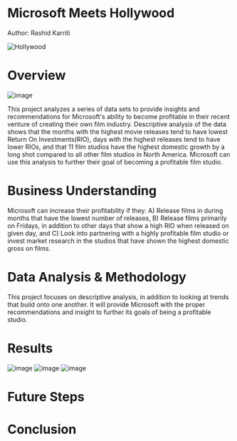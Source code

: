 # Microsoft Meets Hollywood
Author: Rashid Karriti


![Hollywood](https://user-images.githubusercontent.com/82670256/127788160-ce14e179-ddcb-468e-9ec2-128ff1d60966.gif)
# Overview
![image](https://user-images.githubusercontent.com/82670256/128436866-2d223aec-3724-4f1b-8bd3-c692cb9b8503.png)

This project analyzes a series of data sets to provide insights and recommendations for Microsoft's ability to become profitable in their recent venture of creating their own film industry. Descriptive analysis of the data shows that the months with the highest movie releases tend to have lowest Return On Investments(RIO), days with the highest releases tend to have lower RIOs, and that 11 film studios have the highest domestic growth by a long shot compared to all other film studios in North America. Microsoft can use this analysis to further their goal of becoming a profitable film studio. 

# Business Understanding
Microsoft can increase their profitability if they: A) Release films in during months that have the lowest number of releases, B) Release films primarily on Fridays, in addition to other days that show a high RIO when released on given day, and C) Look into partnering with a highly profitable film studio or invest market research in the studios that have shown the highest domestic gross on films.   
# Data Analysis & Methodology
This project focuses on descriptive analysis, in addition to looking at trends that build onto one another. It will provide Microsoft with the proper recommendations and insight to further its goals of being a profitable studio.  
# Results

![image](https://user-images.githubusercontent.com/82670256/128439669-f39cb172-26a6-4cbe-b815-0b10884be6b2.png)
![image](https://user-images.githubusercontent.com/82670256/128439673-2690981c-5c4a-4bf9-bd25-debaf43d279e.png)
![image](https://user-images.githubusercontent.com/82670256/128439682-3c23f3b5-33b0-4510-a53d-a87164bd2f31.png)

# Future Steps 
# Conclusion 
